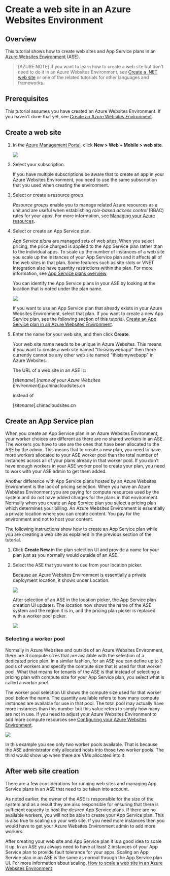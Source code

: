 <!-- not suitable for Mooncake -->

<properties
	pageTitle="Create a web site in an Azure Websites Environment"
	description="Learn how to create web sites and app service plans in an Azure Websites Environment"
	services="app-service"
	documentationCenter=""
	authors="ccompy"
	manager="stefsch"
	editor=""/>

<tags
	ms.service="app-service"
	ms.date="10/26/2015"
	wacn.date=""/>

# Create a web site in an Azure Websites Environment

## Overview

This tutorial shows how to create web sites and App Service plans in an [Azure Websites Environment](/documentation/articles/app-service-app-service-environment-intro) (ASE). 

> [AZURE.NOTE] If you want to learn how to create a web site but don't need to do it in an Azure Websites Environment, see [Create a .NET web site](/documentation/articles/web-sites-dotnet-get-started) or one of the related tutorials for other languages and frameworks.

## Prerequisites

This tutorial assumes you have created an Azure Websites Environment. If you haven't done that yet, see [Create an Azure Websites Environment](/documentation/articles/app-service-web-how-to-create-an-app-service-environment). 

## Create a web site

1. In the [Azure Management Portal](https://manage.windowsazure.cn/), click **New > Web + Mobile > web site**. 

	![][1]

2. Select your subscription.  

	If you have multiple subscriptions be aware that to create an app in your Azure Websites Environment, you need to use the same subscription that you used when creating the environment. 

3. Select or create a resource group.

	*Resource groups* enable you to manage related Azure resources as a unit and are useful when establishing *role-based access control* (RBAC) rules for your apps. For more information, see [Managing your Azure resources][ResourceGroups]. 

4. Select or create an App Service plan.

	*App Service plans* are managed sets of web sites.  When you select pricing, the price charged is applied to the App Service plan rather than to the individual apps. To scale up the number of instances of a web site you scale up the instances of your App Service plan and it affects all of the web sites in that plan.  Some features such as site slots or VNET Integration also have quantity restrictions within the plan.  For more information, see [App Service plans overview](/documentation/articles/azure-web-sites-web-hosting-plans-in-depth-overview)

	You can identify the App Service plans in your ASE by looking at the location that is noted under the plan name.  

	![][5]

	If you want to use an App Service plan that already exists in your Azure Websites Environment, select that plan. If you want to create a new App Service plan, see the following section of this tutorial, [Create an App Service plan in an Azure Websites Environment](#createplan).

5. Enter the name for your web site, and then click **Create**. 

	Your web site name needs to be unique in Azure Websites.  This means if you want to create a web site named "thisismywebapp" then there currently cannot be any other web site named "thisismywebapp" in Azure Websites.  

	The URL of a web site in an ASE is:

	[*sitename*].[*name of your Azure Websites Environment*].p.chinacloudsites.cn

	instead of

	[*sitename*].chinacloudsites.cn

## <a name="createplan"></a> Create an App Service plan

When you create an App Service plan in an Azure Websites Environment, your worker choices are different as there are no shared workers in an ASE.  The workers you have to use are the ones that have been allocated to the ASE by the admin.  This means that to create a new plan, you need to have more workers allocated to your ASE worker pool than the total number of instances across all of your plans already in that worker pool.  If you don't have enough workers in your ASE worker pool to create your plan, you need to work with your ASE admin to get them added.

Another difference with App Service plans hosted by an Azure Websites Environment is the lack of pricing selection.  When you have an Azure Websites Environment you are paying for compute resources used by the system and do not have added charges for the plans in that environment.  Normally when you create an App Service plan you select a pricing plan which determines your billing.  An Azure Websites Environment is essentially a private location where you can create content.  You pay for the environment and not to host your content.

The following instructions show how to create an App Service plan while you are creating a web site as explained in the previous section of the tutorial.

1. Click **Create New** in the plan selection UI and provide a name for your plan just as you normally would outside of an ASE.

2. Select the ASE that you want to use from your location picker.

	Because an Azure Websites Environment is essentially a private deployment location, it shows under Location. 

	![][2]

	After selection of an ASE in the location picker, the App Service plan creation UI updates.  The location now shows the name of the ASE system and the region it is in, and the pricing plan picker is replaced with a worker pool picker.  

	![][3]

### Selecting a worker pool

Normally in Azure Websites and outside of an Azure Websites Environment, there are 3 compute sizes that are available with the selection of a dedicated price plan.  In a similar fashion, for an ASE you can define up to 3 pools of workers and specify the compute size that is used for that worker pool.  What that means for tenants of the ASE is that instead of selecting a pricing plan with compute size for your App Service plan, you select what is called a *worker pool*.  

The worker pool selection UI shows the compute size used for that worker pool below the name.  The quantity available refers to how many compute instances are available for use in that pool.  The total pool may actually have more instances than this number but this value refers to simply how many are not in use.  If you need to adjust your Azure Websites Environment to add more compute resources see [Configuring your Azure Websites Environment](/documentation/articles/app-service-web-configure-an-app-service-environment).

![][4]

In this example you see only two worker pools available. That is because the ASE administrator only allocated hosts into those two worker pools.  The third would show up when there are VMs allocated into it.  

## After web site creation

There are a few considerations for running web sites and managing App Service plans in an ASE that need to be taken into account.  

As noted earlier, the owner of the ASE is responsible for the size of the system and as a result they are also responsible for ensuring that there is sufficient capacity to host the desired App Service plans. If there are no available workers, you will not be able to create your App Service plan.  This is also true to scaling up your web site.  If you need more instances then you would have to get your Azure Websites Environment admin to add more workers.

After creating your web site and App Service plan it is a good idea to scale it up.  In an ASE you always need to have at least 2 instances of your App Service plan to provide fault tolerance for your apps.  Scaling an App Service plan in an ASE is the same as normal through the App Service plan UI.  For more information about scaling, [How to scale a web site in an Azure Websites Environment](/documentation/articles/app-service-web-scale-a-web-app-in-an-app-service-environment)

<!--Image references-->
[1]: ./media/app-service-web-how-to-create-a-web-app-in-an-ase/createaspnewwebapp.png
[2]: ./media/app-service-web-how-to-create-a-web-app-in-an-ase/createasplocation.png
[3]: ./media/app-service-web-how-to-create-a-web-app-in-an-ase/createaspselected.png
[4]: ./media/app-service-web-how-to-create-a-web-app-in-an-ase/createaspworkerpool.png
[5]: ./media/app-service-web-how-to-create-a-web-app-in-an-ase/selectaspinase.png

<!--Links-->
[WhatisASE]: /documentation/articles/app-service-app-service-environment-intro/
[Appserviceplans]: /documentation/articles/azure-web-sites-web-hosting-plans-in-depth-overview/
[HowtoCreateASE]: /documentation/articles/app-service-web-how-to-create-an-app-service-environment/
[HowtoScale]: /documentation/articles/app-service-web-scale-a-web-app-in-an-app-service-environment
[HowtoConfigureASE]: /documentation/articles/app-service-web-configure-an-app-service-environment
[ResourceGroups]: /documentation/articles/resource-group-portal/
[AzurePowershell]: /documentation/articles/powershell-install-configure/

